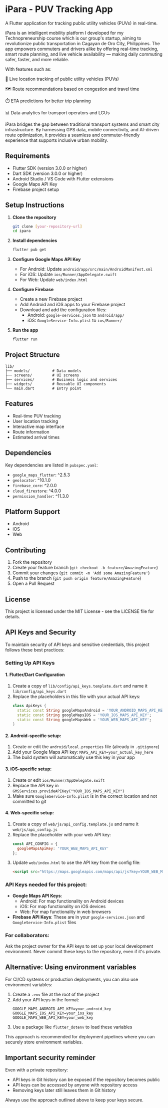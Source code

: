 # iPara - PUV Tracking App

A Flutter application for tracking public utility vehicles (PUVs) in real-time.

iPara is an intelligent mobility platform I developed for my Technopreneurship course which is our group's startup, aiming to revolutionize public transportation in Cagayan de Oro City, Philippines. The app empowers commuters and drivers alike by offering real-time tracking, smart route planning, and live vehicle availability — making daily commuting safer, faster, and more reliable.

With features such as:

📍 Live location tracking of public utility vehicles (PUVs)

🗺️ Route recommendations based on congestion and travel time

⏱️ ETA predictions for better trip planning

📊 Data analytics for transport operators and LGUs

iPara bridges the gap between traditional transport systems and smart city infrastructure. By harnessing GPS data, mobile connectivity, and AI-driven route optimization, it provides a seamless and commuter-friendly experience that supports inclusive urban mobility.

## Requirements

- Flutter SDK (version 3.0.0 or higher)
- Dart SDK (version 3.0.0 or higher)
- Android Studio / VS Code with Flutter extensions
- Google Maps API Key
- Firebase project setup

## Setup Instructions

1. **Clone the repository**
   ```bash
   git clone [your-repository-url]
   cd ipara
   ```

2. **Install dependencies**
   ```bash
   flutter pub get
   ```

3. **Configure Google Maps API Key**
   - For Android: Update `android/app/src/main/AndroidManifest.xml`
   - For iOS: Update `ios/Runner/AppDelegate.swift`
   - For Web: Update `web/index.html`

4. **Configure Firebase**
   - Create a new Firebase project
   - Add Android and iOS apps to your Firebase project
   - Download and add the configuration files:
     - Android: `google-services.json` to `android/app/`
     - iOS: `GoogleService-Info.plist` to `ios/Runner/`

5. **Run the app**
   ```bash
   flutter run
   ```

## Project Structure

```
lib/
├── models/          # Data models
├── screens/         # UI screens
├── services/        # Business logic and services
├── widgets/         # Reusable UI components
└── main.dart        # Entry point
```

## Features

- Real-time PUV tracking
- User location tracking
- Interactive map interface
- Route information
- Estimated arrival times

## Dependencies

Key dependencies are listed in `pubspec.yaml`:

- `google_maps_flutter`: ^2.5.3
- `geolocator`: ^10.1.0
- `firebase_core`: ^2.0.0
- `cloud_firestore`: ^4.0.0
- `permission_handler`: ^11.3.0

## Platform Support

- Android
- iOS
- Web

## Contributing

1. Fork the repository
2. Create your feature branch (`git checkout -b feature/AmazingFeature`)
3. Commit your changes (`git commit -m 'Add some AmazingFeature'`)
4. Push to the branch (`git push origin feature/AmazingFeature`)
5. Open a Pull Request

## License

This project is licensed under the MIT License - see the LICENSE file for details.

## API Keys and Security

To maintain security of API keys and sensitive credentials, this project follows these best practices:

### Setting Up API Keys

#### 1. Flutter/Dart Configuration
1. Create a copy of `lib/config/api_keys.template.dart` and name it `lib/config/api_keys.dart`
2. Replace the placeholders in this file with your actual API keys:
   ```dart
   class ApiKeys {
     static const String googleMapsAndroid = 'YOUR_ANDROID_MAPS_API_KEY';
     static const String googleMapsIOS = 'YOUR_IOS_MAPS_API_KEY';
     static const String googleMapsWeb = 'YOUR_WEB_MAPS_API_KEY';
   }
   ```

#### 2. Android-specific setup:
1. Create or edit the `android/local.properties` file (already in `.gitignore`)
2. Add your Google Maps API key: `MAPS_API_KEY=your_actual_key_here`
3. The build system will automatically use this key in your app

#### 3. iOS-specific setup:
1. Create or edit `ios/Runner/AppDelegate.swift`
2. Replace the API key in `GMSServices.provideAPIKey("YOUR_IOS_MAPS_API_KEY")`
3. Make sure `GoogleService-Info.plist` is in the correct location and not committed to git

#### 4. Web-specific setup:
1. Create a copy of `web/js/api_config.template.js` and name it `web/js/api_config.js`
2. Replace the placeholder with your web API key:
   ```javascript
   const API_CONFIG = {
     googleMapsApiKey: 'YOUR_WEB_MAPS_API_KEY'
   };
   ```
3. Update `web/index.html` to use the API key from the config file:
   ```html
   <script src="https://maps.googleapis.com/maps/api/js?key=YOUR_WEB_MAPS_API_KEY&libraries=places"></script>
   ```

### API Keys needed for this project:

- **Google Maps API Keys**:
  - Android: For map functionality on Android devices
  - iOS: For map functionality on iOS devices
  - Web: For map functionality in web browsers
- **Firebase API Keys**: These are in your `google-services.json` and `GoogleService-Info.plist` files

### For collaborators:

Ask the project owner for the API keys to set up your local development environment. Never commit these keys to the repository, even if it's private.

## Alternative: Using environment variables

For CI/CD systems or production deployments, you can also use environment variables:

1. Create a `.env` file at the root of the project
2. Add your API keys in the format:
   ```
   GOOGLE_MAPS_ANDROID_API_KEY=your_android_key
   GOOGLE_MAPS_IOS_API_KEY=your_ios_key
   GOOGLE_MAPS_WEB_API_KEY=your_web_key
   ```
3. Use a package like `flutter_dotenv` to load these variables

This approach is recommended for deployment pipelines where you can securely store environment variables.

## Important security reminder

Even with a private repository:
- API keys in Git history can be exposed if the repository becomes public
- API keys can be accessed by anyone with repository access
- Removing keys later still leaves them in Git history

Always use the approach outlined above to keep your keys secure.
